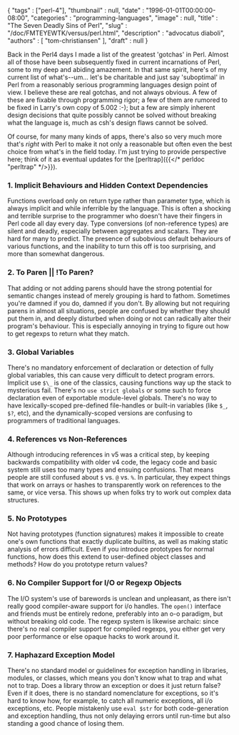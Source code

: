 {
   "tags" : ["perl-4"],
   "thumbnail" : null,
   "date" : "1996-01-01T00:00:00-08:00",
   "categories" : "programming-languages",
   "image" : null,
   "title" : "The Seven Deadly Sins of Perl",
   "slug" : "/doc/FMTEYEWTK/versus/perl.html",
   "description" : "advocatus diaboli",
   "authors" : [
      "tom-christiansen"
   ],
   "draft" : null
}

Back in the Perl4 days I made a list of the greatest 'gotchas' in Perl. Almost all of those have been subsequently fixed in current incarnations of Perl, some to my deep and abiding amazement. In that same spirit, here's of my current list of what's--um... let's be charitable and just say 'suboptimal' in Perl from a reasonably serious programming languages design point of view. I believe these are real gotchas, and not always obvious. A few of these are fixable through programming rigor; a few of them are rumored to be fixed in Larry's own copy of 5.002 :-); but a few are simply inherent design decisions that quite possibly cannot be solved without breaking what the language is, much as csh's design flaws cannot be solved.

Of course, for many many kinds of apps, there's also so very much more that's *right* with Perl to make it not only a reasonable but often even the best choice from what's in the field today. I'm just trying to provide perspective here; think of it as eventual updates for the [perltrap]({{</* perldoc "perltrap" */>}}).

### 1. Implicit Behaviours and Hidden Context Dependencies

Functions overload only on return type rather than parameter type, which is always implicit and while inferrible by the language. This is often a shocking and terrible surprise to the programmer who doesn't have their fingers in Perl code all day every day. Type conversions (of non-reference types) are silent and deadly, especially between aggregates and scalars. They are hard for many to predict. The presence of subobvious default behaviours of various functions, and the inability to turn this off is too surprising, and more than somewhat dangerous.

### 2. To Paren || !To Paren?

That adding or not adding parens should have the strong potential for semantic changes instead of merely grouping is hard to fathom. Sometimes you're damned if you do, damned if you don't. By allowing but not requiring parens in almost all situations, people are confused by whether they should put them in, and deeply disturbed when doing or not can radically alter their program's behaviour. This is especially annoying in trying to figure out how to get regexps to return what they match.

### 3. Global Variables

There's no mandatory enforcement of declaration or detection of fully global variables, this can cause very difficult to detect program errors. Implicit use `$\_` is one of the classics, causing functions way up the stack to mysterious fail. There's no `use strict globals` or some such to force declaration even of exportable module-level globals. There's no way to have lexically-scoped pre-defined file-handles or built-in variables (like `$_`, `$?`, etc), and the dynamically-scoped versions are confusing to programmers of traditional languages.

### 4. References vs Non-References

Although introducing references in v5 was a critical step, by keeping backwards compatibility with older v4 code, the legacy code and basic system still uses too many types and ensuing confusions. That means people are still confused about `$` vs. `@` vs. `%`. In particular, they expect things that work on arrays or hashes to transparently work on references to the same, or vice versa. This shows up when folks try to work out complex data structures.

### 5. No Prototypes

Not having prototypes (function signatures) makes it impossible to create one's own functions that exactly duplicate builtins, as well as making static analysis of errors difficult. Even if you introduce prototypes for normal functions, how does this extend to user-defined object classes and methods? How do you prototype return values?

### 6. No Compiler Support for I/O or Regexp Objects

The I/O system's use of barewords is unclean and unpleasant, as there isn't really good compiler-aware support for i/o handles. The `open()` interface and friends must be entirely redone, preferably into an o-o paradigm, but without breaking old code. The regexp system is likewise archaic: since there's no real compiler support for compiled regexps, you either get very poor performance or else opaque hacks to work around it.

### 7. Haphazard Exception Model

There's no standard model or guidelines for exception handling in libraries, modules, or classes, which means you don't know what to trap and what not to trap. Does a library throw an exception or does it just return false? Even if it does, there is no standard nomenclature for exceptions, so it's hard to know how, for example, to catch all numeric exceptions, all i/o exceptions, etc. People mistakenly use `eval $str` for both code-generation and exception handling, thus not only delaying errors until run-time but also standing a good chance of losing them.
